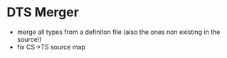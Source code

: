 # DTS Merger
- merge all types from a definiton file (also the ones non existing in the 
		source!)
- fix CS->TS source map
